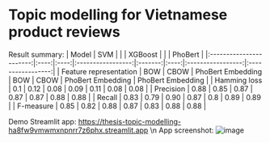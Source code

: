 # Topic modelling for Vietnamese product reviews
Result summary:
|          Model          | SVM  |      |                   | XGBoost |      |                   |      PhoBert      |
|:-----------------------:|:----:|:----:|:-----------------:|:-------:|:----:|:-----------------:|:-----------------:|
|  Feature representation |  BOW | CBOW | PhoBert Embedding |   BOW   | CBOW | PhoBert Embedding | PhoBert Embedding |
|       Hamming loss      |  0.1 | 0.12 |        0.08       |   0.09  | 0.11 |        0.08       |        0.08       |
|        Precision        | 0.88 | 0.85 |        0.87       |   0.87  | 0.87 |        0.88       |        0.88       |
|          Recall         | 0.83 | 0.79 |        0.90       |   0.87  |  0.8 |        0.89       |        0.89       |
|        F-measure        | 0.85 | 0.82 |        0.88       |   0.87  | 0.83 |        0.88       |        0.88       |

Demo Streamlit app: https://thesis-topic-modelling-ha8fw9vmwmxnpnrr7z6phx.streamlit.app
\n
App screenshot:
![image](https://github.com/DDKson/THESIS_DSEB62-Product_review_analysis/assets/92723196/7e633598-68b7-46ed-a1ed-64943e6f6207)

